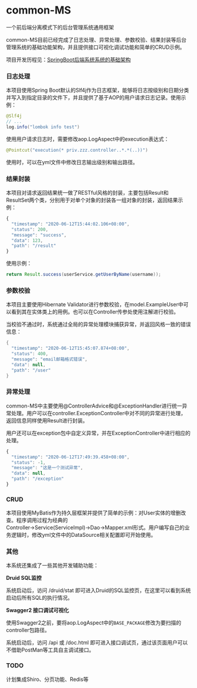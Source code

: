 # common-MS
一个前后端分离模式下的后台管理系统通用框架

common-MS目前已经完成了日志处理、异常处理、参数校验、结果封装等后台管理系统的基础功能架构，并且提供接口可视化调试功能和简单的CRUD示例。

项目开发历程见：[SpringBoot后端系统系统的基础架构](https://www.cnblogs.com/2511zzZ/p/13109151.html)

### 日志处理

本项目使用Spring Boot默认的Slf4j作为日志框架，能够将日志按级别和日期分类并写入到指定目录的文件下，并且提供了基于AOP的用户请求日志记录。使用示例：

```Java
@Slf4j
// ...
log.info("lombok info test")
```

使用用户请求日志时，需要修改aop.LogAspect中的execution表达式：

```Java
@Pointcut("execution(* priv.zzz.controller..*.*(..))")
```

使用时，可以在yml文件中修改日志输出级别和输出路径。

### 结果封装

本项目对请求返回结果统一做了RESTful风格的封装，主要包括Result和ResultSet两个类，分别用于对单个对象的封装各一组对象的封装，返回结果示例：

```javascript
{
  "timestamp": "2020-06-12T15:44:02.106+08:00",
  "status": 200,
  "message": "success",
  "data": 123,
  "path": "/result"
}
```

使用示例：

```Java
return Result.success(userService.getUserByName(username));
```

### 参数校验

本项目主要使用Hibernate Validator进行参数校验，在model.ExampleUser中可以看到其在实体类上的用例。也可以在Controller传参处使用注解进行校验。

当校验不通过时，系统通过全局的异常处理模块捕获异常，并返回风格一致的错误信息：

```Java
{
  "timestamp": "2020-06-12T15:45:07.874+08:00",
  "status": 400,
  "message": "email邮箱格式错误",
  "data": null,
  "path": "/user"
}
```

### 异常处理

common-MS中主要使用@ControllerAdvice和@ExceptionHandler进行统一异常处理。用户可以在controller.ExceptionController中对不同的异常进行处理，返回信息同样使用Result进行封装。

用户还可以在exception包中自定义异常，并在ExceptionController中进行相应的处理。

```javascript
{
  "timestamp": "2020-06-12T17:49:39.458+08:00",
  "status": -1,
  "message": "这是一个测试异常",
  "data": null,
  "path": "/exception"
}
```

### CRUD

本项目使用MyBatis作为持久层框架并提供了简单的示例：对User实体的增删改查。程序调用过程为经典的Controller→Service(ServiceImpl)→Dao→Mapper.xml形式。用户编写自己的业务逻辑时，修改yml文件中的DataSource相关配置即可开始使用。

### 其他

本系统还集成了一些其他开发辅助功能：

**Druid SQL监控**

系统启动后，访问 /druid/stat 即可进入Druid的SQL监控页，在这里可以看到系统启动后所有SQL的执行情况。

**Swagger2 接口调试可视化**

使用Swagger2之前，要将aop.LogAspect中的`BASE_PACKAGE`修改为要扫描的controller包路径。

系统启动后，访问 /api 或 /doc.html 即可进入接口调试页，通过该页面用户可以不借助PostMan等工具自主调试接口。

### TODO

计划集成Shiro、分页功能、Redis等
